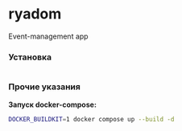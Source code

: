 # ryadom
Event-management app


### Установка

```bash
```


### Прочие указания

**Запуск docker-compose:**

```bash
DOCKER_BUILDKIT=1 docker compose up --build -d
```
